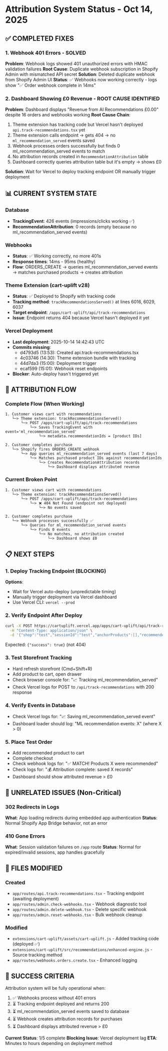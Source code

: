 # Attribution System Status - Oct 14, 2025

## ✅ COMPLETED FIXES

### 1. Webhook 401 Errors - SOLVED
**Problem**: Webhook logs showed 401 unauthorized errors with HMAC validation failures
**Root Cause**: Duplicate webhook subscription in Shopify Admin with mismatched API secret
**Solution**: Deleted duplicate webhook from Shopify Admin UI
**Status**: ✅ Webhooks now working correctly - logs show "✅ Order webhook complete in 14ms"

### 2. Dashboard Showing £0 Revenue - ROOT CAUSE IDENTIFIED
**Problem**: Dashboard displays "Revenue from AI Recommendations £0.00" despite 16 orders and webhooks working
**Root Cause Chain**:
1. Theme extension has tracking code but Vercel hasn't deployed `api.track-recommendations.tsx` yet
2. Theme extension calls endpoint → gets 404 → no `ml_recommendation_served` events saved
3. Webhook processes orders successfully but finds 0 ml_recommendation_served events to match
4. No attribution records created in `RecommendationAttribution` table
5. Dashboard correctly queries attribution table but it's empty → shows £0

**Solution**: Wait for Vercel to deploy tracking endpoint OR manually trigger deployment

## 📊 CURRENT SYSTEM STATE

### Database
- **TrackingEvent**: 426 events (impressions/clicks working ✅)
- **RecommendationAttribution**: 0 records (empty because no ml_recommendation_served events)

### Webhooks
- **Status**: ✅ Working correctly, no more 401s
- **Response times**: 14ms - 95ms (healthy)
- **Flow**: ORDERS_CREATE → queries ml_recommendation_served events → matches purchased products → creates attribution

### Theme Extension (cart-uplift v28)
- **Status**: ✅ Deployed to Shopify with tracking code
- **Tracking method**: `trackRecommendationsServed()` at lines 6016, 6029, 6037
- **Target endpoint**: `/apps/cart-uplift/api/track-recommendations`
- **Issue**: Endpoint returns 404 because Vercel hasn't deployed it yet

### Vercel Deployment
- **Last deployment**: 2025-10-14 14:42:43 UTC
- **Commits missing**:
  - d4793d5 (13:53): Created api.track-recommendations.tsx
  - 4c03746 (14:30): Theme extension bundle with tracking
  - 44d7da3 (15:00): Deployment trigger
  - ecaf599 (15:01): Webhook reset endpoints
- **Blocker**: Auto-deploy hasn't triggered yet

## 🔄 ATTRIBUTION FLOW

### Complete Flow (When Working)
```
1. Customer views cart with recommendations
   └─> Theme extension: trackRecommendationsServed()
       └─> POST /apps/cart-uplift/api/track-recommendations
           └─> Saves TrackingEvent with event='ml_recommendation_served'
               └─> metadata.recommendationIds = [product IDs]

2. Customer completes purchase
   └─> Shopify fires ORDERS_CREATE webhook
       └─> App queries ml_recommendation_served events (last 7 days)
           └─> Matches purchased product IDs against recommendationIds
               └─> Creates RecommendationAttribution records
                   └─> Dashboard displays attributed revenue
```

### Current Broken Point
```
1. Customer views cart with recommendations
   └─> Theme extension: trackRecommendationsServed()
       └─> POST /apps/cart-uplift/api/track-recommendations
           └─> ❌ 404 Not Found (endpoint not deployed)
               └─> No events saved

2. Customer completes purchase
   └─> Webhook processes successfully ✅
       └─> Queries for ml_recommendation_served events
           └─> Finds 0 events
               └─> No matches, no attribution created
                   └─> Dashboard shows £0
```

## 📋 NEXT STEPS

### 1. Deploy Tracking Endpoint (BLOCKING)
**Options**:
- Wait for Vercel auto-deploy (unpredictable timing)
- Manually trigger deployment via Vercel dashboard
- Use Vercel CLI: `vercel --prod`

### 2. Verify Endpoint After Deploy
```bash
curl -X POST https://cartuplift.vercel.app/apps/cart-uplift/api/track-recommendations \
  -H "Content-Type: application/json" \
  -d '{"shop":"test","sessionId":"test","anchorProducts":[],"recommendedProducts":["123"]}'
```
Expected: `{"success": true}` (not 404)

### 3. Test Storefront Tracking
- Hard refresh storefront (Cmd+Shift+R)
- Add product to cart, open drawer
- Check browser console for: "📈 Tracking ml_recommendation_served"
- Check Vercel logs for POST to `/api/track-recommendations` with 200 response

### 4. Verify Events in Database
- Check Vercel logs for: "📈 Saving ml_recommendation_served event"
- Dashboard loader should log: "ML recommendation events: X" (where X > 0)

### 5. Place Test Order
- Add recommended product to cart
- Complete checkout
- Check webhook logs for: "✅ MATCH! Products X were recommended"
- Check logs for: "💰 Attribution complete: saved X records"
- Dashboard should show attributed revenue > £0

## 🐛 UNRELATED ISSUES (Non-Critical)

### 302 Redirects in Logs
**What**: App loading redirects during embedded app authentication
**Status**: Normal Shopify App Bridge behavior, not an error

### 410 Gone Errors
**What**: Session validation failures on `/app` route
**Status**: Normal for expired/invalid sessions, app handles gracefully

## 📝 FILES MODIFIED

### Created
- `app/routes/api.track-recommendations.tsx` - Tracking endpoint (awaiting deployment)
- `app/routes/admin.check-webhooks.tsx` - Webhook diagnostic tool
- `app/routes/admin.delete-webhook.tsx` - Delete specific webhook
- `app/routes/admin.reset-webhooks.tsx` - Bulk webhook cleanup

### Modified  
- `extensions/cart-uplift/assets/cart-uplift.js` - Added tracking code (deployed ✅)
- `extensions/cart-uplift/src/recommendations/enhanced-engine.js` - Source tracking method
- `app/routes/webhooks.orders.create.tsx` - Enhanced logging

## 🎯 SUCCESS CRITERIA

Attribution system will be fully operational when:
1. ✅ Webhooks process without 401 errors
2. ⏳ Tracking endpoint deployed and returns 200
3. ⏳ ml_recommendation_served events saved to database
4. ⏳ Webhook creates attribution records for purchases
5. ⏳ Dashboard displays attributed revenue > £0

**Current Status**: 1/5 complete
**Blocking Issue**: Vercel deployment lag
**ETA**: Minutes to hours depending on deployment method

